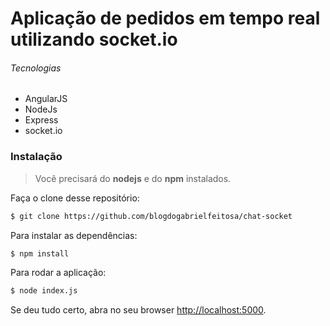 # Aplicação de pedidos em tempo real utilizando socket.io
###### Tecnologias

- AngularJS
- NodeJs
- Express
- socket.io 

### Instalação

> Você precisará do **nodejs** e do **npm** instalados.

Faça o clone desse repositório:

```sh
$ git clone https://github.com/blogdogabrielfeitosa/chat-socket
```

Para instalar as dependências:

```sh
$ npm install
```

Para rodar a aplicação:

```sh
$ node index.js
```

Se deu tudo certo, abra no seu browser [http://localhost:5000](http://localhost:5000).